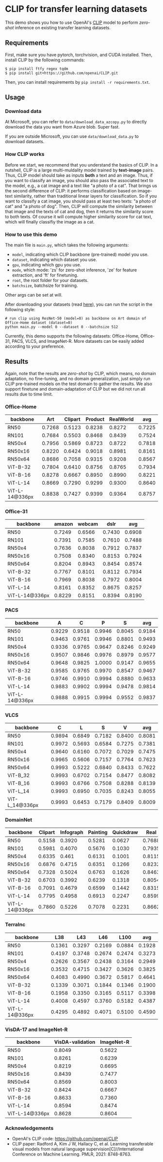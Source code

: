 # CLIP for transfer learning datasets

This demo shows you how to use OpenAI's [CLIP](https://openai.com/blog/clip/) model to perform *zero-shot* inference on existing transfer learning datasets.

## Requirements

First, make sure you have pytorch, torchvision, and CUDA installed. Then, install CLIP by the following commands:

```
$ pip install ftfy regex tqdm
$ pip install git+https://github.com/openai/CLIP.git
```

Then, you can install requirements by `pip install -r requirements.txt`.

## Usage

### Download data

At Microsoft, you can refer to `data/download_data_azcopy.py` to directly download the data you want from Azure blob. Super fast.

If you are outside Microsoft, you can use `data/download_data.py` to download datasets.

### How CLIP works

Before we start, we recommend that you understand the basics of CLIP. In a nutshell, CLIP is a large multi-muldality model trained by **text-image** pairs. Thus, CLIP model should take as inputs **both** a text and an image. 
Thus, if you want to classify an image, you should also pass the associated text to the model, e.g., a cat image and a text like "a photo of a cat".
That brings us the second difference of CLIP: it performs classification based on image-text similarity, rather than traditional linear layers for classification. So if you want to classify a cat image, you should pass at least two texts: "a photo of cat" and "a photo of dog".
Then, CLIP will compute the similarity between that image and the texts of cat and dog, then it returns the similarity score to both texts. Of course it will compute higher similarity score for cat text, which will finally classifiy the image as a cat.

### How to use this demo

The main file is `main.py`, which takes the following arguments:
- `model`, indicating which CLIP backbone (pre-trained) model you use.
- `dataset`, indicating which dataset you use.
- `gpu`, indicating which gpu you use.
- `mode`, which mode: 'zs' for zero-shot inference, 'ze' for feature extraction, and 'ft' for finetuning.
- `root`, the root folder for your datasets.
- `batchsize`, batchsize for training.

Other args can be set at will.


After downloading your datasets (read [here](https://github.com/jindongwang/transferlearning/tree/master/data)), you can run the script in the following style:

```
# run clip using ResNet-50 (model=0) as backbone on Art domain of Office-Home dataset (dataset=0)
python main.py --model 0 --dataset 0 --batchsize 512
```

Currently, this demo supports the following datasets: Office-Home, Office-31, PACS, VLCS, and ImageNet-R.
More datasets can be easily added according to your preference.

## Results

Again, note that the results are *zero-shot* by CLIP, which means, no domain adaptation, no fine-tuning, and no domain generalization, just simply run CLIP pre-trained models on the test domain to gather the results.
We also support finetune and domain-adaptation of CLIP but we did not run all results due to time limit.

### Office-Home

| backbone       | Art    | Clipart | Product | RealWorld | avg    |
|----------------|--------|---------|---------|-----------|--------|
| RN50           | 0.7268 | 0.5123  | 0.8238  | 0.8272    | 0.7225 |
| RN101          | 0.7684 | 0.5503  | 0.8468  | 0.8439    | 0.7524 |
| RN50x4         | 0.7956 | 0.5869  | 0.8723  | 0.8722    | 0.7818 |
| RN50x16        | 0.8220 | 0.6424  | 0.9018  | 0.8981    | 0.8161 |
| RN50x64        | 0.8686 | 0.7058  | 0.9315  | 0.9208    | 0.8567 |
| ViT-B-32       | 0.7804 | 0.6410  | 0.8756  | 0.8765    | 0.7934 |
| ViT-B-16       | 0.8278 | 0.6667  | 0.8950  | 0.8990    | 0.8221 |
| ViT-L-14       | 0.8669 | 0.7290  | 0.9299  | 0.9300    | 0.8640 |
| ViT-L-14@336px | 0.8838 | 0.7427  | 0.9399  | 0.9364    | 0.8757 |

### Office-31

| backbone       | amazon | webcam | dslr   | avg    |
|----------------|--------|--------|--------|--------|
| RN50           | 0.7249 | 0.6566 | 0.7430 | 0.6908 |
| RN101          | 0.7391 | 0.7585 | 0.7610 | 0.7488 |
| RN50x4         | 0.7636 | 0.8038 | 0.7912 | 0.7837 |
| RN50x16        | 0.7508 | 0.8340 | 0.8153 | 0.7924 |
| RN50x64        | 0.8204 | 0.8943 | 0.8454 | 0.8574 |
| ViT-B-32       | 0.7767 | 0.8101 | 0.8112 | 0.7934 |
| ViT-B-16       | 0.7969 | 0.8038 | 0.7972 | 0.8004 |
| ViT-L-14       | 0.8161 | 0.8352 | 0.8675 | 0.8257 |
| ViT-L-14@336px | 0.8229 | 0.8151 | 0.8394 | 0.8190 |

### PACS

| backbone       | A      | C      | P      | S      | avg    |
|----------------|--------|--------|--------|--------|--------|
| RN50           | 0.9229 | 0.9518 | 0.9946 | 0.8045 | 0.9184 |
| RN101          | 0.9463 | 0.9761 | 0.9946 | 0.8801 | 0.9493 |
| RN50x4         | 0.9336 | 0.9765 | 0.9647 | 0.8246 | 0.9249 |
| RN50x16        | 0.9507 | 0.9846 | 0.9976 | 0.8979 | 0.9577 |
| RN50x64        | 0.9648 | 0.9825 | 1.0000 | 0.9147 | 0.9655 |
| ViT-B-32       | 0.9585 | 0.9765 | 0.9970 | 0.8547 | 0.9467 |
| ViT-B-16       | 0.9746 | 0.9910 | 0.9994 | 0.8880 | 0.9633 |
| ViT-L-14       | 0.9883 | 0.9902 | 0.9994 | 0.9478 | 0.9814 |
| ViT-L-14@336px | 0.9888 | 0.9915 | 0.9994 | 0.9552 | 0.9837 |

### VLCS

| backbone       | C      | L      | S      | V      | avg    |
|----------------|--------|--------|--------|--------|--------|
| RN50           | 0.9894 | 0.6849 | 0.7182 | 0.8400 | 0.8081 |
| RN101          | 0.9972 | 0.5693 | 0.6584 | 0.7275 | 0.7381 |
| RN50x4         | 0.9640 | 0.6160 | 0.7072 | 0.7029 | 0.7475 |
| RN50x16        | 0.9965 | 0.5606 | 0.7157 | 0.7764 | 0.7623 |
| RN50x64        | 0.9993 | 0.5222 | 0.6840 | 0.8433 | 0.7622 |
| ViT-B_32       | 0.9993 | 0.6702 | 0.7154 | 0.8477 | 0.8082 |
| ViT-B_16       | 0.9993 | 0.6766 | 0.7508 | 0.8288 | 0.8139 |
| ViT-L_14       | 0.9993 | 0.6950 | 0.7035 | 0.8243 | 0.8055 |
| ViT-L_14@336px | 0.9993 | 0.6453 | 0.7179 | 0.8409 | 0.8009 |

### DomainNet

| backbone       | Clipart | Infograph | Painting | Quickdraw | Real   | Sketch | avg    |
|----------------|---------|-----------|----------|-----------|--------|--------|--------|
| RN50           | 0.5158  | 0.3920    | 0.5281   | 0.0627    | 0.7688 | 0.4886 | 0.4593 |
| RN101          | 0.5981  | 0.4070    | 0.5676   | 0.1030    | 0.7935 | 0.5417 | 0.5018 |
| RN50x4         | 0.6335  | 0.461     | 0.6131   | 0.1001    | 0.8115 | 0.5799 | 0.5332 |
| RN50x16        | 0.6876  | 0.4715    | 0.6351   | 0.1266    | 0.8232 | 0.6301 | 0.5624 |
| RN50x64        | 0.7328  | 0.5024    | 0.6763   | 0.1626    | 0.8463 | 0.6749 | 0.5992 |
| ViT-B-32       | 0.6703  | 0.3992    | 0.6239   | 0.1318    | 0.8054 | 0.5853 | 0.5360 |
| ViT-B-16       | 0.7091  | 0.4679    | 0.6599   | 0.1442    | 0.8315 | 0.6343 | 0.5745 |
| ViT-L-14       | 0.7795  | 0.4958    | 0.6913   | 0.2247    | 0.8599 | 0.7023 | 0.6256 |
| ViT-L-14@336px | 0.7860  | 0.5226    | 0.7078   | 0.2231    | 0.8662 | 0.7163 | 0.6370 |

### TerraInc

| backbone       | L38    | L43    | L46    | L100   | avg    |
|----------------|--------|--------|--------|--------|--------|
| RN50           | 0.1361 | 0.3297 | 0.2169 | 0.0884 | 0.1928 |
| RN101          | 0.4197 | 0.3748 | 0.2674 | 0.2474 | 0.3273 |
| RN50x4         | 0.2626 | 0.3567 | 0.2438 | 0.3164 | 0.2949 |
| RN50x16        | 0.3532 | 0.4715 | 0.3427 | 0.3626 | 0.3825 |
| RN50x64        | 0.4083 | 0.4990 | 0.3672 | 0.5817 | 0.4641 |
| ViT-B-32       | 0.1339 | 0.3071 | 0.1844 | 0.1346 | 0.1900 |
| ViT-B-16       | 0.1958 | 0.3350 | 0.3165 | 0.5117 | 0.3398 |
| ViT-L-14       | 0.4008 | 0.4597 | 0.3760 | 0.5182 | 0.4387 |
| ViT-L-14@336px | 0.4295 | 0.4892 | 0.4071 | 0.5100 | 0.4590 |

### VisDA-17 and ImageNet-R

| backbone       | VisDA-validation | ImageNet-R |
|----------------|------------------|------------|
| RN50           | 0.8049           | 0.5622     |
| RN101          | 0.8261           | 0.6239     |
| RN50x4         | 0.8219           | 0.6695     |
| RN50x16        | 0.8439           | 0.7477     |
| RN50x64        | 0.8569           | 0.8003     |
| ViT-B-32       | 0.8424           | 0.6667     |
| ViT-B-16       | 0.8633           | 0.7360     |
| ViT-L-14       | 0.8594           | 0.8474     |
| ViT-L-14@336px | 0.8628           | 0.8604     |


### Acknowledgements

- OpenAI's CLIP code: https://github.com/openai/CLIP
- CLIP paper: Radford A, Kim J W, Hallacy C, et al. Learning transferable visual models from natural language supervision[C]//International Conference on Machine Learning. PMLR, 2021: 8748-8763.